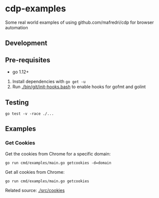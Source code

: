 # cdp-examples

Some real world examples of using github.com/mafredri/cdp for browser automation


## Development

## Pre-requisites

- go 1.12+

1. Install dependencies with `go get -u`
2. Run [./bin/git/init-hooks.bash](./bin/git/init-hooks.bash) to enable hooks for gofmt and golint 

## Testing

`go test -v -race ./...`


## Examples

### Get Cookies

Get the cookies from Chrome for a specific domain:

`go run cmd/examples/main.go getcookies -d=domain`

Get all cookies from Chrome:

`go run cmd/examples/main.go getcookies`

Related source: [./src/cookies](./src/cookies)